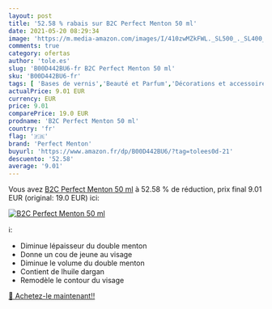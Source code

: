 ```yaml
---
layout: post
title: '52.58 % rabais sur B2C Perfect Menton 50 ml'
date: 2021-05-20 08:29:34
image: 'https://m.media-amazon.com/images/I/410zwMZkFWL._SL500_._SL400_.jpg'
comments: true
category: ofertas
author: 'tole.es'
slug: 'B00D442BU6-fr B2C Perfect Menton 50 ml'
sku: 'B00D442BU6-fr'
tags: [ 'Bases de vernis','Beauté et Parfum','Décorations et accessoires pour les ongles','Vernis à ongles et manucure','perfect menton', ]
actualPrice: 9.01 EUR
currency: EUR
price: 9.01
comparePrice: 19.0 EUR
prodname: 'B2C Perfect Menton 50 ml'
country: 'fr'
flag: '🇫🇷'
brand: 'Perfect Menton'
buyurl: 'https://www.amazon.fr/dp/B00D442BU6/?tag=tolees0d-21'
descuento: '52.58'
average: '9.01'
---
```


Vous avez [B2C Perfect Menton 50 ml](https://www.amazon.fr/dp/B00D442BU6/?tag=tolees0d-21)  à  52.58 % de réduction, prix final  9.01 EUR (original: 19.0 EUR) ici:

[![B2C Perfect Menton 50 ml](https://m.media-amazon.com/images/I/410zwMZkFWL._SL500_._SL400_.jpg)](https://www.amazon.fr/dp/B00D442BU6/?tag=tolees0d-21)

ℹ️:

- Diminue lépaisseur du double menton
- Donne un cou de jeune au visage
- Diminue le volume du double menton
- Contient de lhuile dargan
- Remodèle le contour du visage

[🛒 Achetez-le maintenant!!](https://www.amazon.fr/dp/B00D442BU6/?tag=tolees0d-21)
